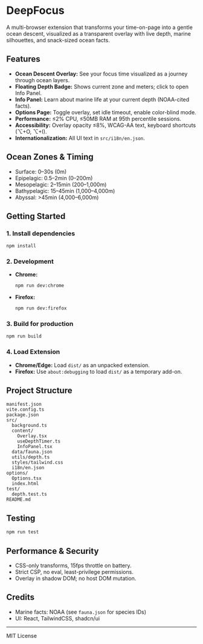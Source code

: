 # DeepFocus

A multi-browser extension that transforms your time-on-page into a gentle ocean descent, visualized as a transparent overlay with live depth, marine silhouettes, and snack-sized ocean facts.

## Features
- **Ocean Descent Overlay:** See your focus time visualized as a journey through ocean layers.
- **Floating Depth Badge:** Shows current zone and meters; click to open Info Panel.
- **Info Panel:** Learn about marine life at your current depth (NOAA-cited facts).
- **Options Page:** Toggle overlay, set idle timeout, enable color-blind mode.
- **Performance:** ≤2% CPU, ≤50MB RAM at 95th percentile sessions.
- **Accessibility:** Overlay opacity ≤8%, WCAG-AA text, keyboard shortcuts (⌥+O, ⌥+I).
- **Internationalization:** All UI text in `src/i18n/en.json`.

## Ocean Zones & Timing
- Surface: 0–30s (0m)
- Epipelagic: 0.5–2min (0–200m)
- Mesopelagic: 2–15min (200–1,000m)
- Bathypelagic: 15–45min (1,000–4,000m)
- Abyssal: >45min (4,000–6,000m)

## Getting Started

### 1. Install dependencies
```sh
npm install
```

### 2. Development
- **Chrome:**
  ```sh
  npm run dev:chrome
  ```
- **Firefox:**
  ```sh
  npm run dev:firefox
  ```

### 3. Build for production
```sh
npm run build
```

### 4. Load Extension
- **Chrome/Edge:** Load `dist/` as an unpacked extension.
- **Firefox:** Use `about:debugging` to load `dist/` as a temporary add-on.

## Project Structure
```
manifest.json
vite.config.ts
package.json
src/
  background.ts
  content/
    Overlay.tsx
    useDepthTimer.ts
    InfoPanel.tsx
  data/fauna.json
  utils/depth.ts
  styles/tailwind.css
  i18n/en.json
options/
  Options.tsx
  index.html
test/
  depth.test.ts
README.md
```

## Testing
```sh
npm run test
```

## Performance & Security
- CSS-only transforms, 15fps throttle on battery.
- Strict CSP, no eval, least-privilege permissions.
- Overlay in shadow DOM; no host DOM mutation.

## Credits
- Marine facts: NOAA (see `fauna.json` for species IDs)
- UI: React, TailwindCSS, shadcn/ui

---
MIT License 